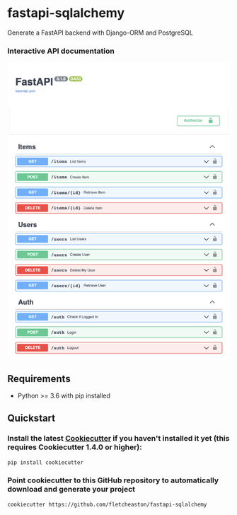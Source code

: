 # fastapi-sqlalchemy

Generate a FastAPI backend with Django-ORM and PostgreSQL

### Interactive API documentation

[![API docs](images/docs.png)](https://github.com/fletcheaston/fastapi-sqlalchemy)

## Requirements
- Python >= 3.6 with pip installed

## Quickstart

### Install the latest [Cookiecutter](https://github.com/audreyr/cookiecutter) if you haven't installed it yet (this requires Cookiecutter 1.4.0 or higher):
```
pip install cookiecutter
```

### Point cookiecutter to this GitHub repository to automatically download and generate your project

```
cookiecutter https://github.com/fletcheaston/fastapi-sqlalchemy
```
